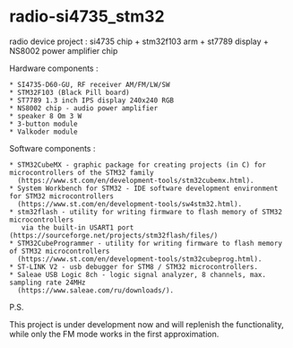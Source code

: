 # radio-si4735_stm32
radio device project : si4735 chip + stm32f103 arm + st7789 display + NS8002 power amplifier chip

Hardware components :

```
* SI4735-D60-GU, RF receiver AM/FM/LW/SW
* STM32F103 (Black Pill board)
* ST7789 1.3 inch IPS display 240x240 RGB
* NS8002 chip - audio power amplifier
* speaker 8 Om 3 W
* 3-button module
* Valkoder module
```

Software components :

```
* STM32CubeMX - graphic package for creating projects (in C) for microcontrollers of the STM32 family
  (https://www.st.com/en/development-tools/stm32cubemx.html).
* System Workbench for STM32 - IDE software development environment for STM32 microcontrollers
  (https://www.st.com/en/development-tools/sw4stm32.html).
* stm32flash - utility for writing firmware to flash memory of STM32 microcontrollers
   via the built-in USART1 port (https://sourceforge.net/projects/stm32flash/files/)
* STM32CubeProgrammer - utility for writing firmware to flash memory of STM32 microcontrollers
  (https://www.st.com/en/development-tools/stm32cubeprog.html).
* ST-LINK V2 - usb debugger for STM8 / STM32 microcontrollers.
* Saleae USB Logic 8ch - logic signal analyzer, 8 channels, max. sampling rate 24MHz
  (https://www.saleae.com/ru/downloads/).
```


P.S.

This project is under development now and will replenish the functionality,
while only the FM mode works in the first approximation.

